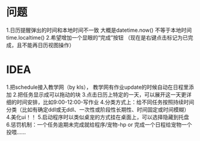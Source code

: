 # 问题
1.日历提醒弹出的时间和本地时间不一致
大概是datetime.now() 不等于本地时间 time.localtime()
2.希望增加一个显眼的“完成”按钮 （现在是右键点击标记为已完成，且不能再日历视图操作）


# IDEA
1.把schedule接入教学网（by kls）， 教学网有作业update的时候自动在日程里添加
2.把任务显示成可以拖动的块
3.点击日历上特定的一天，可以展开这一天更详细的时间安排，比如9:00-12:00-写作业
4.分类方式上：给不同任务按照持续时间分类（比如有确定ddl或无ddl、一次性或阶段性长期性、时间固定或时间模糊）
4.美化ui！！
5.启动程序时以类似桌宠的方式挂在桌面上，可以选择隐藏到托盘
6.惩罚机制：一个任务逾期未完成就给程序/宠物-hp or 完成一个日程给宠物一个投喂……
